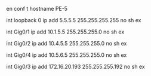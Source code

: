 en
conf t
hostname PE-5

int loopback 0
ip add 5.5.5.5 255.255.255.255
no sh
ex

int Gig0/1
ip add 10.1.5.5 255.255.255.0
no sh
ex

int Gig0/2
ip add 10.4.5.5 255.255.255.0
no sh
ex

int Gig0/4
ip add 10.5.6.5 255.255.255.0
no sh
ex

int Gig0/3
ip add 172.16.20.193 255.255.255.192
no sh
ex

